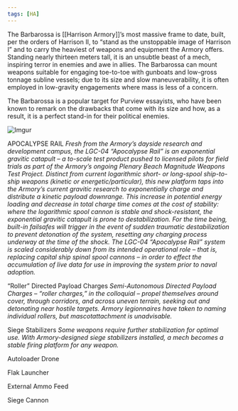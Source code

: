 ```yaml
---
tags: [HA]
---
```


The Barbarossa is [[Harrison Armory]]’s most massive frame to date, built, per the orders of Harrison II, to “stand as the unstoppable image of Harrison I” and to carry the heaviest of weapons and equipment the Armory offers. Standing nearly thirteen meters tall, it is an unsubtle beast of a mech, inspiring terror in enemies and awe in allies. The Barbarossa can mount weapons suitable for engaging toe-to-toe with gunboats and low-gross tonnage subline vessels; due to its size and slow maneuverability, it is often employed in low-gravity engagements where mass is less of a concern.

The Barbarossa is a popular target for Purview essayists, who have been known to remark on the drawbacks that come with its size and how, as a result, it is a perfect stand-in for their political enemies.

![Imgur](https://i.imgur.com/GS7eXd8.png)


APOCALYPSE RAIL
	*Fresh from the Armory’s dayside research and development campus, the LGC-04 “Apocalypse Rail” is an exponential gravitic catapult – a to-scale test product pushed to licensed pilots for field trials as part of the Armory’s ongoing Plenary Beach Magnitude Weapons Test Project.
	Distinct from current logarithmic short- or long-spool ship-to-ship weapons (kinetic or energetic/particular), this new platform taps into the Armory’s current gravitic research to exponentially charge and distribute a kinetic payload downrange. This increase in potential energy loading and decrease in total charge time comes at the cost of stability: where the logarithmic spool cannon is stable and shock-resistant, the exponential gravitic catapult is prone to destabilization. For the time being, built-in failsafes will trigger in the event of sudden traumatic destabilization to prevent detonation of the system, resetting any charging process underway at the time of the shock.
	The LGC-04 “Apocalypse Rail” system is scaled considerably down from its intended operational role – that is, replacing capital ship spinal spool cannons – in order to effect the accumulation of live data for use in improving the system prior to naval adoption.*

“Roller” Directed Payload Charges
	*Semi-Autonomous Directed Payload Charges – “roller charges,” in the colloquial – propel themselves around cover, through corridors, and across uneven terrain, seeking out and detonating near hostile targets. Armory legionnaires have taken to naming individual rollers, but mascotattachment is unadvisable.*

Siege Stabilizers
	*Some weapons require further stabilization for optimal use. With Armory-designed siege stabilizers installed, a mech becomes a stable firing platform for any weapon.*

Autoloader Drone


Flak Launcher


External Ammo Feed


Siege Cannon